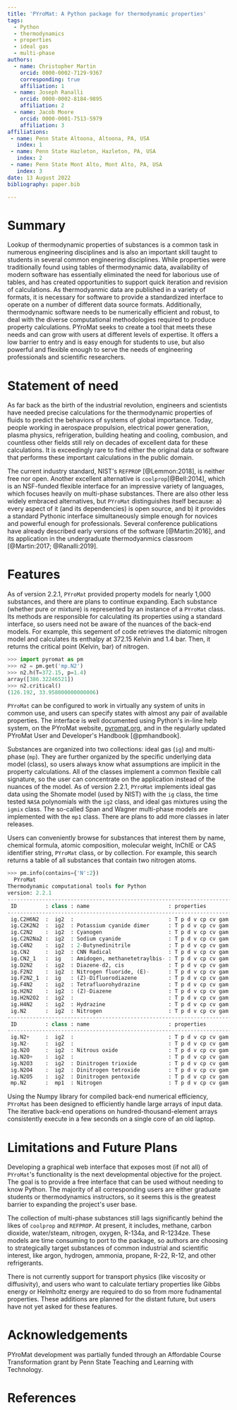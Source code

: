 ```yaml
---
title: 'PYroMat: A Python package for thermodynamic properties'
tags:
  - Python
  - thermodynamics
  - properties
  - ideal gas
  - multi-phase
authors:
  - name: Christopher Martin
    orcid: 0000-0002-7129-9367
    corresponding: true
    affiliation: 1
  - name: Joseph Ranalli
    orcid: 0000-0002-8184-9895
    affiliation: 2
  - name: Jacob Moore
    orcid: 0000-0001-7513-5979
    affiliation: 3
affiliations:
 - name: Penn State Altoona, Altoona, PA, USA
   index: 1
 - name: Penn State Hazleton, Hazleton, PA, USA
   index: 2
 - name: Penn State Mont Alto, Mont Alto, PA, USA 
   index: 3
date: 13 August 2022
bibliography: paper.bib

---
```


# Summary

Lookup of thermodynamic properties of substances is a common task in numerous engineering disciplines and is also an important skill taught to students in several common engineering disciplines. While properties were traditionally found using tables of thermodynamic data, availability of modern software has essentially eliminated the need for laborious use of tables, and has created opportunities to support quick iteration and revision of calculations. As thermodyanmic data are published in a variety of formats, it is necessary for software to provide a standardized interface to operate on a number of different data source formats. Additionally, thermodynamic software needs to be numerically efficient and robust, to deal with the diverse computational methodologies required to produce property calculations. PYroMat seeks to create a tool that meets these needs and can grow with users at different levels of expertise. It offers a low barrier to entry and is easy enough for students to use, but also powerful and flexible enough to serve the needs of engineering professionals and scientific researchers.

# Statement of need

As far back as the birth of the industrial revolution, engineers and scientists have needed precise calculations for the thermodynamic properties of fluids to predict the behaviors of systems of global importance.  Today, people working in aerospace propulsion, electrical power generation, plasma physics, refrigeration, building heating and cooling, combusion, and countless other fields still rely on decades of excellent data for these calculations.  It is exceedingly rare to find either the original data or software that performs these important calculations in the public domain.

The current industry standard, NIST's `REFPROP` [@Lemmon:2018], is neither free nor open.  Another excellent alternative is `coolprop`[@Bell:2014], which is an NSF-funded flexible interface for an impressive variety of languages, which focuses heavily on multi-phase substances.  There are also other less widely embraced alternatives, but `PYroMat` distinguishes itself because:
a) every aspect of it (and its dependencies) is open source, and 
b) it provides a standard Pythonic interface simultaneously simple enough for novices and powerful enough for professionals. 
Several conference publications have already described early versions of the software
[@Martin:2016], and its application in the undergraduate thermodyanmics 
classroom [@Martin:2017; @Ranalli:2019]. 

# Features

As of version 2.2.1, `PYroMat` provided property models for nearly 1,000 substances, and there are plans to continue expanding.  Each substance (whether pure or mixture) is represented by an instance of a `PYroMat` class.  Its methods are responsible for calculating its properties using a standard interface, so users need not be aware of the nuances of the back-end models.  For example, this segement of code retrieves the diatomic nitrogen model and calculates its enthalpy at 372.15 Kelvin and 1.4 bar.  Then, it returns the critical point (Kelvin, bar) of nitrogen.
```python
>>> import pyromat as pm
>>> n2 = pm.get('mp.N2')
>>> n2.h(T=372.15, p=1.4)
array([386.32246521])
>>> n2.critical()
(126.192, 33.958000000000006)
```

`PYroMat` can be configured to work in virtually any system of units in common use, and users can specify states with almost any pair of available properties.  The interface is well documented using Python's in-line help system, on the PYroMat website, [pyromat.org](http://pyromat.org), and in the regularly updated PYroMat User and Developer's Handbook [@pmhandbook].

Substances are organized into two collections: ideal gas (`ig`) and multi-phase (`mp`).  They are further organized by the specific underlying data model (class), so users always know what assumptions are implicit in the property calculations.  All of the classes implement a common flexible call signature, so the user can concentrate on the application instead of the nuances of the model.  As of version 2.2.1, `PYroMat` implements ideal gas data using the Shomate model (used by NIST) with the `ig` class, the time tested `NASA` polynomials with the `ig2` class, and ideal gas mixtures using the `igmix` class.  The so-called Span and Wagner multi-phase models are implemented with the `mp1` class.  There are plans to add more classes in later releases.

Users can conveniently browse for substances that interest them by name, chemical formula, atomic composition, molecular weight, InChIE or CAS identifier string, `PYroMat` class, or by collection.  For example, this search returns a table of all substances that contain two nitrogen atoms.

```python
>>> pm.info(contains={'N':2})
  PYroMat
Thermodynamic computational tools for Python
version: 2.2.1
---------------------------------------------------------------------------------------
 ID         : class : name                         : properties
---------------------------------------------------------------------------------------
 ig.C2H6N2  :  ig2  :                              : T p d v cp cv gam e h s mw R    
 ig.C2K2N2  :  ig2  : Potassium cyanide dimer      : T p d v cp cv gam e h s mw R    
 ig.C2N2    :  ig2  : Cyanogen                     : T p d v cp cv gam e h s mw R    
 ig.C2N2Na2 :  ig2  : Sodium cyanide               : T p d v cp cv gam e h s mw R    
 ig.C4N2    :  ig2  : 2-Butynedinitrile            : T p d v cp cv gam e h s mw R    
 ig.CN2     :  ig2  : CNN Radical                  : T p d v cp cv gam e h s mw R    
 ig.CN2_1   :  ig   : Amidogen, methanetetraylbis- : T p d v cp cv gam e h s mw R    
 ig.D2N2    :  ig2  : Diazene-d2, cis              : T p d v cp cv gam e h s mw R    
 ig.F2N2    :  ig2  : Nitrogen fluoride, (E)-      : T p d v cp cv gam e h s mw R    
 ig.F2N2_1  :  ig   : (Z)-Difluorodiazene          : T p d v cp cv gam e h s mw R    
 ig.F4N2    :  ig2  : Tetrafluorohydrazine         : T p d v cp cv gam e h s mw R    
 ig.H2N2    :  ig2  : (Z)-Diazene                  : T p d v cp cv gam e h s mw R    
 ig.H2N2O2  :  ig2  :                              : T p d v cp cv gam e h s mw R    
 ig.H4N2    :  ig2  : Hydrazine                    : T p d v cp cv gam e h s mw R    
 ig.N2      :  ig2  : Nitrogen                     : T p d v cp cv gam e h s mw R    
---------------------------------------------------------------------------------------
 ID         : class : name                         : properties
---------------------------------------------------------------------------------------
 ig.N2+     :  ig2  :                              : T p d v cp cv gam e h s mw R    
 ig.N2-     :  ig2  :                              : T p d v cp cv gam e h s mw R    
 ig.N2O     :  ig2  : Nitrous oxide                : T p d v cp cv gam e h s mw R    
 ig.N2O+    :  ig2  :                              : T p d v cp cv gam e h s mw R    
 ig.N2O3    :  ig2  : Dinitrogen trioxide          : T p d v cp cv gam e h s mw R    
 ig.N2O4    :  ig2  : Dinitrogen tetroxide         : T p d v cp cv gam e h s mw R    
 ig.N2O5    :  ig2  : Dinitrogen pentoxide         : T p d v cp cv gam e h s mw R    
 mp.N2      :  mp1  : Nitrogen                     : T p d v cp cv gam e h s mw R    
```

Using the Numpy library for compiled back-end numerical efficiency, `PYroMat` has been designed to efficiently handle large arrays of input data.  The iterative back-end operations on hundred-thousand-element arrays consistently execute in a few seconds on a single core of an old laptop.  

# Limitations and Future Plans

Developing a graphical web interface that exposes most (if not all) of `PYroMat`'s functionality is the next developmental objective for the project.  The goal is to provide a free interface that can be used without needing to know Python.  The majority of all corresponding users are either graduate students or thermodynamics instructors, so it seems this is the greatest barrier to expanding the project's user base.

The collection of multi-phase substances still lags significantly behind the likes of `coolprop` and `REFPROP`.  At present, it includes, methane, carbon dioxide, water/steam, nitrogen, oxygen, R-134a, and R-1234ze.  These models are time consuming to port to the package, so authors are choosing to strategically target substances of common industrial and scientific interest, like argon, hydrogen, ammonia, propane, R-22, R-12, and other refrigerants.

There is not currently support for transport physics (like viscosity or diffusivity), and users who want to calculate tertiary properties like Gibbs energy or Helmholtz energy are required to do so from more fudnamental properties.  These additions are planned for the distant future, but users have not yet asked for these features.

# Acknowledgements

PYroMat development was partially funded through an Affordable Course Transformation grant by Penn State Teaching and Learning with Technology.

# References

